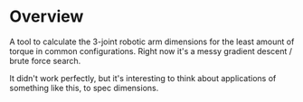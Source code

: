# Overview

A tool to calculate the 3-joint robotic arm dimensions for the least amount of torque in common configurations. Right now it's a messy gradient descent / brute force search.

It didn't work perfectly, but it's interesting to think about applications of something like this, to spec dimensions.
